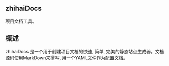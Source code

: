 ## zhihaiDocs
项目文档工具。

## 概述
zhihaiDocs 是一个用于创建项目文档的快速, 简单, 完美的静态站点生成器。文档源码使用MarkDown来撰写, 用一个YAML文件作为配置文档。

